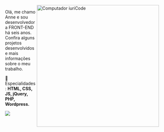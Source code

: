 <img src="https://raw.githubusercontent.com/MicaelliMedeiros/micaellimedeiros/master/image/computer-illustration.png" min-width="400px" max-width="400px" width="400px" align="right" alt="Computador iuriCode">

<p align="left"> 
  Olá, me chamo Anne e sou desenvolvedora FRONT-END há seis anos. Confira alguns projetos desenvolvidos e mais informações sobre o meu trabalho.
</p>

<p align="left">
  🦄 Especialidades: <strong>HTML, CSS, JS, jQuery, PHP, Wordpress.</strong>
</p>



<p align="left">

  <a href="#" alt="Linkedin">
  <img src="https://img.shields.io/badge/-Linkedin-0e76a8?style=flat-square&logo=Linkedin&logoColor=white&link=https://www.linkedin.com/in/anne-sovierzoski-978902128/" /></a>


</p>  
